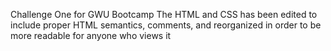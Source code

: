 Challenge One for GWU Bootcamp
The HTML and CSS has been edited to include proper HTML semantics, comments, and reorganized in order to be more readable for anyone who views it
